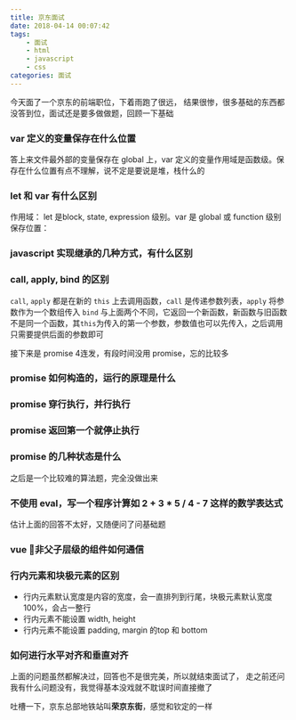 ```yaml
---
title: 京东面试 
date: 2018-04-14 00:07:42
tags: 
    - 面试 
    - html 
    - javascript 
    - css
categories: 面试
---
```

今天面了一个京东的前端职位，下着雨跑了很远， 结果很惨，很多基础的东西都没答到位，面试还是要多做做题，回顾一下基础

### var 定义的变量保存在什么位置
答上来文件最外部的变量保存在 global 上，var 定义的变量作用域是函数级。保存在什么位置有点不理解，说不定是要说是堆，栈什么的

### let 和 var 有什么区别
作用域： let 是block, state, expression 级别。var 是 global 或 function 级别
保存位置：


### javascript 实现继承的几种方式，有什么区别

### call, apply, bind 的区别
`call`, `apply` 都是在新的 `this` 上去调用函数，`call` 是传递参数列表，`apply` 将参数作为一个数组传入
`bind` 与上面两个不同，它返回一个新函数，新函数与旧函数不是同一个函数，其`this`为传入的第一个参数，参数值也可以先传入，之后调用只需要提供后面的参数即可


接下来是 promise 4连发，有段时间没用 promise，忘的比较多
### promise 如何构造的，运行的原理是什么

### promise 穿行执行，并行执行

### promise 返回第一个就停止执行

### promise 的几种状态是什么

之后是一个比较难的算法题，完全没做出来
### 不使用 eval，写一个程序计算如 2 + 3 * 5 / 4 - 7 这样的数学表达式

估计上面的回答不太好，又随便问了问基础题
### vue 非父子层级的组件如何通信

### 行内元素和块极元素的区别
* 行内元素默认宽度是内容的宽度，会一直排列到行尾，块极元素默认宽度100%，会占一整行
* 行内元素不能设置 width, height
* 行内元素不能设置 padding, margin 的top 和 bottom

### 如何进行水平对齐和垂直对齐

上面的问题虽然都解决过，回答也不是很完美，所以就结束面试了， 走之前还问我有什么问题没有，我觉得基本没戏就不耽误时间直接撤了


吐槽一下，京东总部地铁站叫**荣京东街**，感觉和钦定的一样
